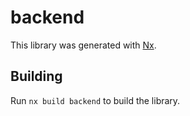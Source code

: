# backend

This library was generated with [Nx](https://nx.dev).

## Building

Run `nx build backend` to build the library.
